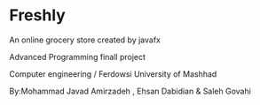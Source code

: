 # Freshly
An online grocery store created by javafx


Advanced Programming finall project


Computer engineering / Ferdowsi University of Mashhad


By:Mohammad Javad Amirzadeh , Ehsan Dabidian & Saleh Govahi
